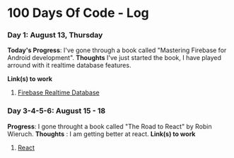 # 100 Days Of Code - Log

### Day 1: August 13, Thursday

**Today's Progress**: I've gone through a book called "Mastering Firebase for Android development".
**Thoughts** I've just started the book, I have played arround with it realtime database features.

**Link(s) to work**

1. [Firebase Realtime Database](https://github.com/benyam7/100-days-of-code/tree/day-1-firebase-realtime-database/)

### Day 3-4-5-6: August 15 - 18

**Progress**: I gone throught a book called "The Road to React" by Robin Wieruch.
**Thoughts** : I am getting better at react.
**Link(s) to work**

1. [React](https://github.com/benyam7/100-days-of-code/tree/react-day-3-4-5-6)
